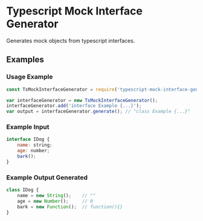 # Typescript  Mock Interface Generator
Generates mock objects from typescript interfaces.

## Examples

### Usage Example
```js
const TsMockInterfaceGenerator = require('typescript-mock-interface-generator');

var interfaceGenerator = new TsMockInterfaceGenerator();
interfaceGenerator.add('interface Example {...}');
var output = interfaceGenerator.generate(); // "class Example {...}"
```

### Example Input
```js
interface IDog {
    name: string;
    age: number;
    bark();
}
```

### Example Output Generated
```js
class IDog {
    name = new String();    // ""
    age = new Number();     // 0
    bark = new Function();  // function(){}
}
```
